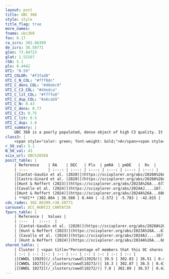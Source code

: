 ```yaml
---
layout: post
title: UBC 368
style: style
title_flag: true
more_names: 
fname: ubc368
fov: 0.17
ra_icrs: 302.86399
de_icrs: 36.50771
glon: 73.84723
glat: 1.52167
r50: 5.1
plx: 0.4442
UTI: "0.59"
UTI_COLOR: "#f3fad8"
UTI_C_N_COL: "#fff8dc"
UTI_C_dens_COL: "#d0ebc9"
UTI_C_C3_COL: "#d4edca"
UTI_C_lit_COL: "#ffffe8"
UTI_C_dup_COL: "#a6cab9"
UTI_C_N: 0.43
UTI_C_dens: 0.77
UTI_C_C3: 0.75
UTI_C_lit: 0.5
UTI_C_dup: 1.0
UTI_summary: |
    UBC 368 is a poorly populated, dense object of high C3 quality. It is moderately studied in the literature. This object shares a moderate percentage of members with 3 later reported entries.
class3: |
    <span style="color: green; font-weight: bold;">A</span><span style="color: #FFC300; font-weight: bold;">B</span>
r_50_val: 5.1
N_50_val: 43
scix_url: UBC%20368
posit_table: |
    | Reference    | RA    | DEC   | Plx  | pmRA  | pmDE   |  Rv  |
    | :---         | :---: | :---: | :---: | :---: | :---: | :---: |
    |[Cantat-Gaudin et al. (2020)](https://scixplorer.org/abs/2020A%26A...640A...1C) | 302.847 | 36.512 | 0.431 | -2.601 | -5.769 | -- |
    |[Castro-Ginard et al. (2020)](https://scixplorer.org/abs/2020A%26A...635A..45C) | 302.822 | 36.504 | 0.431 | -2.603 | -5.773 | -- |
    |[Hunt & Reffert (2023)](https://scixplorer.org/abs/2023A%26A...673A.114H) | 302.866 | 36.494 | 0.451 | -2.596 | -5.807 | -28.444 |
    |[Cavallo et al. (2024)](https://scixplorer.org/abs/2024AJ....167...12C) | 302.863 | 36.501 | 0.452 | -- | -- | -- |
    |[Hunt & Reffert (2024)](https://scixplorer.org/abs/2024A%26A...686A..42H) | 302.866 | 36.494 | 0.451 | -2.596 | -5.807 | -28.444 |
    | **UCC** |302.864 | 36.508 | 0.444 | -2.572 | -5.783 | -42.815 | 
cds_radec: 302.86399,+36.50771
carousel: UCC_HUNT23_CANTAT20
fpars_table: |
    | Reference |  Values |
    | :---  |  :---:  |
    | [Cantat-Gaudin et al. (2020)](https://scixplorer.org/abs/2020A%26A...640A...1C) | `AVNN=1.12, DMNN=11.58, AgeNN=7.35` |
    | [Hunt & Reffert (2023)](https://scixplorer.org/abs/2023A%26A...673A.114H) | `AV50=1.025, diffAV50=1.36, MOD50=11.576, logAge50=7.32` |
    | [Cavallo et al. (2024)](https://scixplorer.org/abs/2024AJ....167...12C) | `AV50=1.33, dMod50=11.48, logAge50=7.76, [Fe/H]50=-0.32` |
    | [Hunt & Reffert (2024)](https://scixplorer.org/abs/2024A%26A...686A..42H) | `MassJ=228.579` |
shared_table: |
    | Cluster | <span title="Percentage of members that this OC shares with the ones listed">%</span>   | RA   | DEC   | Plx   | pmRA  | pmDE  | Rv | UTI |
    | :-: | :-: |:-: | :-: | :-: | :-: | :-: | :-: | :-: |
    |[CWWDL 13929](/_clusters/cwwdl13929/)| 39.5 | 302.83 | 36.51 | 0.45 | -2.62 | -5.79 | -28.41 |0.09 |
    |[CWWDL 10273](/_clusters/cwwdl10273/)| 16.3 | 302.87 | 36.5 | 0.43 | -2.51 | -5.61 | -- |0.06 |
    |[CWWDL 10272](/_clusters/cwwdl10272/)| 7.0 | 302.89 | 36.57 | 0.42 | -2.78 | -5.7 | -2.17 |0.05 |
---
```

